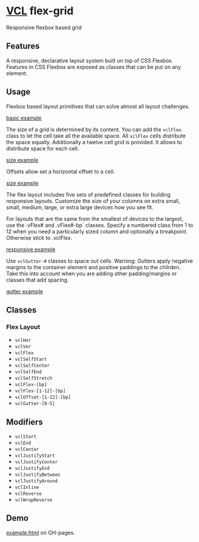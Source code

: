 # [VCL](https://vcl.github.io/) flex-grid

Responsive flexbox based grid

## Features

A responsive, declarative layout system built on top of CSS Flexbox.
Features in CSS Flexbox are exposed as classes that can be put on any element.

## Usage

Flexbox based layout primitives that can solve almost all layout challenges.


[basic example](/demo/example-basic.html)

The size of a grid is determined by its content. You can add the `vclFlex` class to let the cell take all the available space. All `vclFlex` cells distribute the space equally.
Additionally a twelve cell grid is provided. It allows to distribute space for each cell.

[size example](/demo/example-size.html)

Offsets allow set a horizontal offset to a cell.

[size example](/demo/example-offset.html)

The flex layout includes five sets of predefined classes for building responsive layouts. 
Customize the size of your columns on extra small, small, medium, large, or extra large devices how you see fit.

For layouts that are the same from the smallest of devices to the largest, use the .vFlex# and .vFlex#-bp` classes. Specify a numbered class from 1 to 12 when you need a particularly sized column and optionally a breakpoint. Otherwise stick to .vclFlex.

[responsive example](/demo/example-responsive.html)

Use `vclGutter-#` classes to space out cells. 
Warning: Gutters apply negative margins to the container element and positive paddings to the chilrden. Take this into account when you are adding other padding/margins or classes that add spacing.

[gutter example](/demo/example-gutter.html)

## Classes

### Flex Layout

- `vclHor`
- `vclVer`
- `vclFlex`
- `vclSelfStart`
- `vclSelfCenter`
- `vclSelfEnd`
- `vclSelfStretch`
- `vclFlex-[bp]`
- `vclFlex-[1-12]-[bp]`
- `vclOffset-[1-12]-[bp]`
- `vclGutter-[0-5]`
## Modifiers
- `vclStart`
- `vclEnd`
- `vclCenter`
- `vclJustifyStart`
- `vclJustifyCenter`
- `vclJustifyEnd`
- `vclJustifyBetween`
- `vclJustifyAround`
- `vclInline`
- `vclReverse`
- `vclWrapReverse`


## Demo

[example.html](/demo/example.html) on GH-pages.
